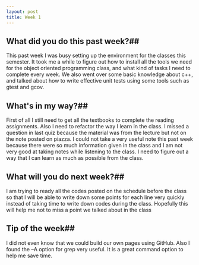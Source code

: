 ```yaml
---
layout: post
title: Week 1
---
```



## What did you do this past week?##
  This past week I was busy setting up the environment for the classes this semester. It took me a while to figure out how to install all the tools we need for the object oriented programming class, and what kind of tasks I need to complete every week. We also went over some basic knowledge about c++, and talked about how to write effective unit tests using some tools such as gtest and gcov.

## What's in my way?##
  First of all I still need to get all the textbooks to complete the reading assignments. Also I need to refactor the way I learn in the class. I missed a question in last quiz because the material was from the lecture but not on the note posted on piazza. I could not take a very useful note this past week because there were so much information given in the class and I am not very good at taking notes while listening to the class. I need to figure out a way that I can learn as much as possible from the class.
  
## What will you do next week?##
  I am trying to ready all the codes posted on the schedule before the class so that I will be able to write down some points for each line very quickly instead of taking time to write down codes during the class. Hopefully this will help me not to miss a point we talked about in the class
  
## Tip of the week##
  I did not even know that we could build our own pages using GitHub. Also I found the –A option for grep very useful. It is a great command option to help me save time.
